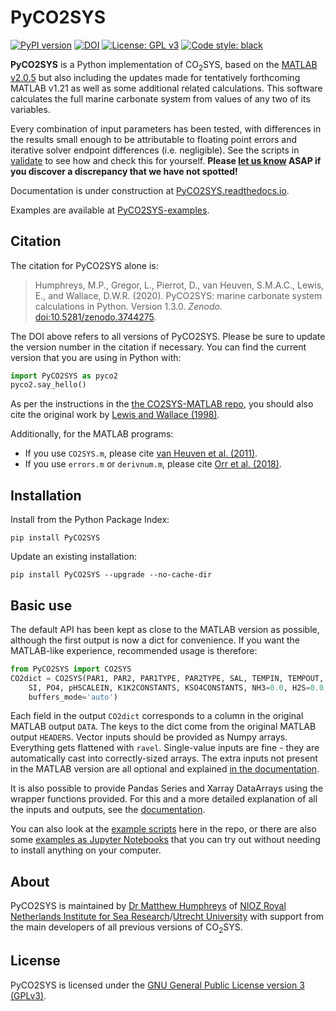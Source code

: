 # PyCO2SYS

[![PyPI version](https://badge.fury.io/py/PyCO2SYS.svg)](https://badge.fury.io/py/PyCO2SYS)
[![DOI](https://img.shields.io/badge/DOI-10.5281%2Fzenodo.3744275-informational)](https://zenodo.org/badge/latestdoi/237243120)
[![License: GPL v3](https://img.shields.io/badge/License-GPLv3-blue.svg)](https://www.gnu.org/licenses/gpl-3.0)
[![Code style: black](https://img.shields.io/badge/code%20style-black-000000.svg)](https://github.com/psf/black)

**PyCO2SYS** is a Python implementation of CO<sub>2</sub>SYS, based on the [MATLAB v2.0.5](https://github.com/jamesorr/CO2SYS-MATLAB) but also including the updates made for tentatively forthcoming MATLAB v1.21 as well as some additional related calculations. This software calculates the full marine carbonate system from values of any two of its variables.

Every combination of input parameters has been tested, with differences in the results small enough to be attributable to floating point errors and iterative solver endpoint differences (i.e. negligible). See the scripts in [validate](validate) to see how and check this for yourself. **Please [let us know](https://github.com/mvdh7/PyCO2SYS/issues) ASAP if you discover a discrepancy that we have not spotted!**

Documentation is under construction at [PyCO2SYS.readthedocs.io](https://pyco2sys.readthedocs.io/en/latest/).

Examples are available at [PyCO2SYS-examples](https://github.com/mvdh7/PyCO2SYS-examples#pyco2sys-examples).

## Citation

The citation for PyCO2SYS alone is:

> Humphreys, M.P., Gregor, L., Pierrot, D., van Heuven, S.M.A.C., Lewis, E., and Wallace, D.W.R. (2020). PyCO2SYS: marine carbonate system calculations in Python. Version 1.3.0. *Zenodo.* [doi:10.5281/zenodo.3744275](https://doi.org/10.5281/zenodo.3744275).

The DOI above refers to all versions of PyCO2SYS.  Please be sure to update the version number in the citation if necessary.  You can find the current version that you are using in Python with:

```python
import PyCO2SYS as pyco2
pyco2.say_hello()
```

As per the instructions in the [the CO2SYS-MATLAB repo](https://github.com/jamesorr/CO2SYS-MATLAB), you should also cite the original work by [Lewis and Wallace (1998)](https://pyco2sys.readthedocs.io/en/latest/refs/#l).

Additionally, for the MATLAB programs:

  * If you use `CO2SYS.m`, please cite [van Heuven et al. (2011)](https://pyco2sys.readthedocs.io/en/latest/refs/#h).
  * If you use `errors.m` or `derivnum.m`, please cite [Orr et al. (2018)](https://pyco2sys.readthedocs.io/en/latest/refs/#o).

## Installation

Install from the Python Package Index:

    pip install PyCO2SYS

Update an existing installation:

    pip install PyCO2SYS --upgrade --no-cache-dir

## Basic use

The default API has been kept as close to the MATLAB version as possible, although the first output is now a dict for convenience.  If you want the MATLAB-like experience, recommended usage is therefore:

```python
from PyCO2SYS import CO2SYS
CO2dict = CO2SYS(PAR1, PAR2, PAR1TYPE, PAR2TYPE, SAL, TEMPIN, TEMPOUT, PRESIN, PRESOUT,
    SI, PO4, pHSCALEIN, K1K2CONSTANTS, KSO4CONSTANTS, NH3=0.0, H2S=0.0, KFCONSTANT=1,
    buffers_mode='auto')
```

Each field in the output `CO2dict` corresponds to a column in the original MATLAB output `DATA`.  The keys to the dict come from the original MATLAB output `HEADERS`.  Vector inputs should be provided as Numpy arrays.  Everything gets flattened with `ravel`.  Single-value inputs are fine - they are automatically cast into correctly-sized arrays.  The extra inputs not present in the MATLAB version are all optional and explained [in the documentation](https://pyco2sys.readthedocs.io/en/latest/co2sys/#inputs).

It is also possible to provide Pandas Series and Xarray DataArrays using the wrapper functions provided.  For this and a more detailed explanation of all the inputs and outputs, see the [documentation](https://pyco2sys.readthedocs.io/en/latest/co2sys/).

You can also look at the [example scripts](examples) here in the repo, or there are also some [examples as Jupyter Notebooks](https://github.com/mvdh7/PyCO2SYS-examples) that you can try out without needing to install anything on your computer.

## About

PyCO2SYS is maintained by [Dr Matthew Humphreys](https://mvdh.xyz/) of [NIOZ Royal Netherlands Institute for Sea Research](https://www.nioz.nl/en)/[Utrecht University](https://www.uu.nl/en) with support from the main developers of all previous versions of CO<sub>2</sub>SYS.

## License

PyCO2SYS is licensed under the [GNU General Public License version 3 (GPLv3)](https://www.gnu.org/licenses/gpl-3.0.en.html).
